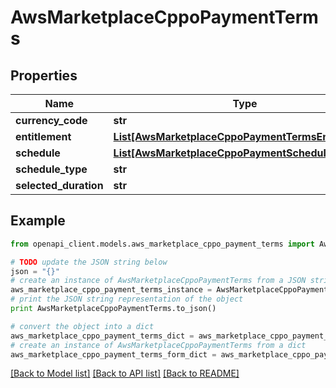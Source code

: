 # AwsMarketplaceCppoPaymentTerms


## Properties
Name | Type | Description | Notes
------------ | ------------- | ------------- | -------------
**currency_code** | **str** |  | [optional] 
**entitlement** | [**List[AwsMarketplaceCppoPaymentTermsEntitlement]**](AwsMarketplaceCppoPaymentTermsEntitlement.md) |  | [optional] 
**schedule** | [**List[AwsMarketplaceCppoPaymentSchedule]**](AwsMarketplaceCppoPaymentSchedule.md) |  | [optional] 
**schedule_type** | **str** |  | [optional] 
**selected_duration** | **str** |  | [optional] 

## Example

```python
from openapi_client.models.aws_marketplace_cppo_payment_terms import AwsMarketplaceCppoPaymentTerms

# TODO update the JSON string below
json = "{}"
# create an instance of AwsMarketplaceCppoPaymentTerms from a JSON string
aws_marketplace_cppo_payment_terms_instance = AwsMarketplaceCppoPaymentTerms.from_json(json)
# print the JSON string representation of the object
print AwsMarketplaceCppoPaymentTerms.to_json()

# convert the object into a dict
aws_marketplace_cppo_payment_terms_dict = aws_marketplace_cppo_payment_terms_instance.to_dict()
# create an instance of AwsMarketplaceCppoPaymentTerms from a dict
aws_marketplace_cppo_payment_terms_form_dict = aws_marketplace_cppo_payment_terms.from_dict(aws_marketplace_cppo_payment_terms_dict)
```
[[Back to Model list]](../README.md#documentation-for-models) [[Back to API list]](../README.md#documentation-for-api-endpoints) [[Back to README]](../README.md)


